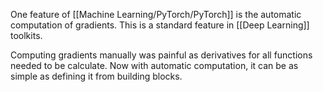 One feature of [[Machine Learning/PyTorch/PyTorch]] is the automatic computation of gradients. This is a standard feature in [[Deep Learning]] toolkits.

Computing gradients manually was painful as derivatives for all functions needed to be calculate. Now with automatic computation, it can be as simple as defining it from building blocks.